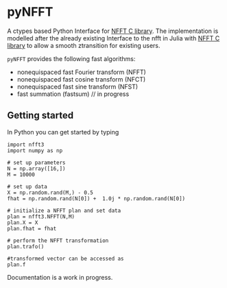 # pyNFFT
A ctypes based Python Interface for [NFFT C library](https://github.com/NFFT/nfft). The implementation is modelled after the already existing Interface to the nfft in Julia with [NFFT C library](https://github.com/NFFT/NFFT3.jl) to allow a smooth ztransition for existing users.

`pyNFFT` provides the following fast algorithms:
- nonequispaced fast Fourier transform (NFFT) 
- nonequispaced fast cosine transform (NFCT) 
- nonequispaced fast sine transform (NFST)
- fast summation (fastsum)                  // in progress


## Getting started

In Python you can get started by typing

```
import nfft3
import numpy as np

# set up parameters
N = np.array([16,])
M = 10000

# set up data
X = np.random.rand(M,) - 0.5
fhat = np.random.rand(N[0]) +  1.0j * np.random.rand(N[0])

# initialize a NFFT plan and set data
plan = nfft3.NFFT(N,M)
plan.X = X
plan.fhat = fhat 

# perform the NFFT transformation
plan.trafo()

#transformed vector can be accessed as 
plan.f 

```

Documentation is a work in progress.